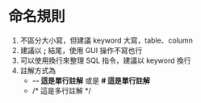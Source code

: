 # 命名規則
1. 不區分大小寫，但建議 keyword 大寫，table、column
2. 建議以 **;** 結尾，使用 GUI 操作不寫也行
3. 可以使用換行來整理 SQL 指令，建議以 keyword 換行
4. 註解方式為
	- **-- 這是單行註解** 或是 **# 這是單行註解**
	- /* 這是多行註解 */